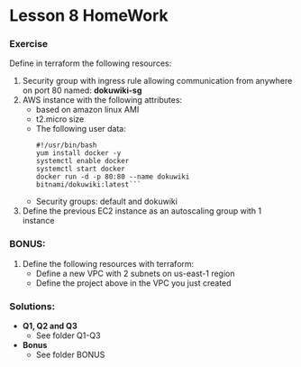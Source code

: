 # Lesson 8 HomeWork

### **Exercise**

Define in terraform the following resources:
1. Security group with ingress rule allowing communication from anywhere on port 80 named: **dokuwiki-sg**
2. AWS instance with the following attributes:
    - based on amazon linux AMI
    - t2.micro size
    - The following user data:
        ```shell script
        #!/usr/bin/bash
        yum install docker -y
        systemctl enable docker
        systemctl start docker
        docker run -d -p 80:80 --name dokuwiki bitnami/dokuwiki:latest```

    - Security groups: default and dokuwiki
3. Define the previous EC2 instance as an autoscaling group with 1 instance

### **BONUS:**
1. Define the following resources with terraform:
    - Define a new VPC with 2 subnets on us-east-1 region
    - Define the project above in the VPC you just created
    
    
### **Solutions:**

* **Q1, Q2 and Q3**
    - See folder Q1-Q3
* **Bonus**
    - See folder BONUS